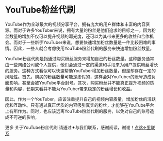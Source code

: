 # YouTube粉丝代刷

YouTube作为全球最大的视频分享平台，拥有庞大的用户群体和丰富的内容资源。而对于许多YouTuber来说，拥有大量的粉丝是他们追求的目标之一。因为粉丝数量的增加不仅可以提升视频的曝光度，还可以为其带来更多的收益和合作机会。而对于一些新手YouTuber来说，想要快速增加粉丝数量是一件比较困难的事情。因此，一些人就会考虑使用YouTube粉丝代刷的服务来快速增加粉丝数量。

YouTube粉丝代刷是指通过购买粉丝服务来增加自己的粉丝数量。这种服务通常由一些网络公司或个人提供，他们会通过一定的渠道和手段来为用户提供粉丝增长的服务。这种方式看似可以快速帮助YouTuber增加粉丝数量，但是却存在一定的风险性。首先，购买的粉丝数量可能是虚假的，这样会对YouTuber的账号造成负面影响，甚至会被YouTube平台封号。其次，购买粉丝并不能真正提升视频的质量和内容，长期来看并不能为YouTuber带来稳定的粉丝增长和收益。

因此，作为一个YouTuber，应该注重提升自己的视频内容质量，增加粉丝的活跃度和互动性。只有通过真正优质的内容吸引真实的粉丝，才能够在YouTube平台上有所作为。同时，也应该远离YouTube粉丝代刷的服务，以免对自己的账号造成不可逆的影响。

更多 关于YouTube粉丝代刷 请通过✈与我们联系，感谢阅读，谢谢！[点这✈里联系](https://1.k02.cc)